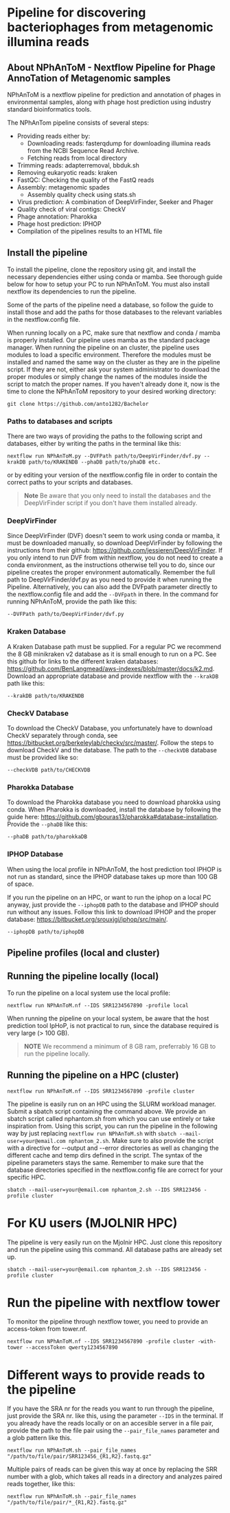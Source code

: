 # Pipeline for discovering bacteriophages from metagenomic illumina reads

## About NPhAnToM - Nextflow Pipeline for Phage AnnoTation of Metagenomic samples
NPhAnToM is a nextflow pipeline for prediction and annotation of phages in environmental samples, along with phage host prediction using industry standard bioinformatics tools.

The NPhAnTom pipeline consists of several steps:
- Providing reads either by:
    - Downloading reads: fasterqdump for downloading illumina reads from the NCBI Sequence Read Archive.
    - Fetching reads from local directory
- Trimming reads: adapterremoval, bbduk.sh
- Removing eukaryotic reads: kraken
- FastQC: Checking the quality of the FastQ reads
- Assembly: metagenomic spades
    - Assembly quality check using stats.sh
- Virus prediction: A combination of DeepVirFinder, Seeker and Phager
- Quality check of viral contigs: CheckV
- Phage annotation: Pharokka
- Phage host prediction: IPHOP
- Compilation of the pipelines results to an HTML file


## Install the pipeline
To install the pipeline, clone the repository using git, and install the necessary dependencies either using conda or mamba. See thorough guide below for how to setup your PC to run NPhAnToM. You must also install nextflow its dependencies to run the pipeline.

Some of the parts of the pipeline need a database, so follow the guide to install those and add the paths for those databases to the relevant variables in the nextflow.config file. 

When running locally on a PC, make sure that nextflow and conda / mamba is properly installed. Our pipeline uses mamba as the standard package manager. 
When running the pipeline on an cluster, the pipeline uses modules to load a specific environment. Therefore the modules must be installed and named the same way on the cluster as they are in the pipeline script. If they are not, either ask your system administrator to download the proper modules or simply change the names of the modules inside the script to match the proper names. 
If you haven't already done it, now is the time to clone the NPhAnToM repository to your desired working directory:
```
git clone https://github.com/anto1282/Bachelor
```

### Paths to databases and scripts
There are two ways of providing the paths to the following script and databases, either by writing the paths in the terminal like this:
```
nextflow run NPhAnToM.py --DVFPath path/to/DeepVirFinder/dvf.py --krakDB path/to/KRAKENDB --phaDB path/to/phaDB etc. 
```

or by editing your version of the nextflow.config file in order to contain the correct paths to your scripts and databases. 

>**Note**
>Be aware that you only need to install the databases and the DeepVirFinder script if you don't have them installed already. 

### DeepVirFinder 
Since DeepVirFinder (DVF) doesn't seem to work using conda or mamba, it must be downloaded manually, so download DeepVirFinder by following the instructions from their github: https://github.com/jessieren/DeepVirFinder.
If you only intend to run DVF from within nextflow, you do not need to create a conda environment, as the instructions otherwise tell you to do, since our pipeline creates the proper environment automatically.
Remember the full path to DeepVirFinder/dvf.py as you need to provide it when running the Pipeline. 
Alternatively, you can also add the DVFpath parameter directly to the nextflow.config file and add the ```--DVFpath``` in there. 
In the command for running NPhAnToM, provide the path like this:
```
--DVFPath path/to/DeepVirFinder/dvf.py
```

### Kraken Database
A Kraken Database path must be supplied. For a regular PC we recommend the 8 GB minikraken v2 database as it is small enough to run on a PC. See this github for links to the different kraken databases: https://github.com/BenLangmead/aws-indexes/blob/master/docs/k2.md.
Download an appropriate database and provide nextflow with the ```--krakDB``` path like this:
```
--krakDB path/to/KRAKENDB
```

### CheckV Database 
To download the CheckV Database, you unfortunately have to download CheckV separately through conda, see https://bitbucket.org/berkeleylab/checkv/src/master/. Follow the steps to download CheckV and the database. 
The path to the ```--checkVDB``` database must be provided like so:
```
--checkVDB path/to/CHECKVDB
```

### Pharokka Database
To download the Pharokka database you need to download pharokka using conda. When Pharokka is downloaded, install the database by following the guide here: https://github.com/gbouras13/pharokka#database-installation. Provide the ```--phaDB``` like this:
```
--phaDB path/to/pharokkaDB
```

### IPHOP Database 
When using the local profile in NPhAnToM, the host prediction tool IPHOP is not run as standard, since the IPHOP database takes up more than 100 GB of space. 

If you run the pipeline on an HPC, or want to run the iphop on a local PC anyway, just provide the ```--iphopDB``` path to the database and IPHOP should run without any issues.
Follow this link to download IPHOP and the proper database: https://bitbucket.org/srouxjgi/iphop/src/main/.

```
--iphopDB path/to/iphopDB
```

## Pipeline profiles (local and cluster)
## Running the pipeline locally (local)
To run the pipeline on a local system use the local profile:
```
nextflow run NPhAnToM.nf --IDS SRR1234567890 -profile local
```
When running the pipeline on your local system, be aware that the host prediction tool IpHoP, is not practical to run, since the database required is very large (> 100 GB).
>**NOTE**
>We recommend a minimum of 8 GB ram, preferrably 16 GB to run the pipeline locally.

## Running the pipeline on a HPC (cluster)
```
nextflow run NPhAnToM.nf --IDS SRR1234567890 -profile cluster
```
The pipeline is easily run on an HPC using the SLURM workload manager. 
Submit a sbatch script containing the command above. 
We provide an sbatch script called nphantom.sh from which you can use entirely or take inspiration from. Using this script, you can run the pipeline in the following way by just replacing ```nextflow run NPhAnToM.sh``` with ```sbatch --mail-user=your@email.com nphantom_2.sh```. Make sure to also provide the script with a directive for --output and --error directories as well as changing the different cache and temp dirs defined in the script. The syntax of the pipeline parameters stays the same. 
Remember to make sure that the database directories specified in the nextflow.config file are correct for your specific HPC.

```
sbatch --mail-user=your@email.com nphantom_2.sh --IDS SRR123456 -profile cluster 
```
# For KU users (MJOLNIR HPC)
The pipeline is very easily run on the Mjolnir HPC. 
Just clone this repository and run the pipeline using this command.  All database paths are already set up. 
```
sbatch --mail-user=your@email.com nphantom_2.sh --IDS SRR123456 -profile cluster 
```


# Run the pipeline with nextflow tower
To monitor the pipeline through nextflow tower, you need to provide an access-token from tower.nf.
```
nextflow run NPhAnToM.nf --IDS SRR1234567890 -profile cluster -with-tower --accessToken qwerty1234567890
```

# Different ways to provide reads to the pipeline
If you have the SRA nr for the reads you want to run through the pipeline, just provide the SRA nr. like this, using the parameter ```--IDS``` in the terminal.
If you already have the reads locally or on an accesible server in a file pair, provide the path to the file pair using the ```--pair_file_names``` parameter and a glob pattern like this.
```
nextflow run NPhAnToM.sh --pair_file_names "/path/to/file/pair/SRR123456_{R1,R2}.fastq.gz"
```
Multiple pairs of reads can be given this way at once by replacing the SRR number with a glob, which takes all reads in a directory and analyzes paired reads together, like this:
```
nextflow run NPhAnToM.sh --pair_file_names "/path/to/file/pair/*_{R1,R2}.fastq.gz"
```
